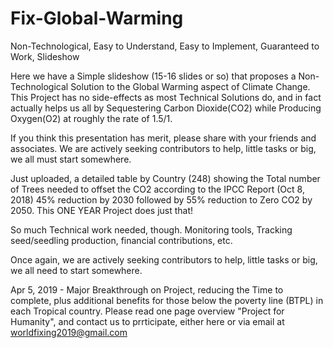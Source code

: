 # Fix-Global-Warming
Non-Technological, Easy to Understand, Easy to Implement, Guaranteed to Work, Slideshow

Here we have a Simple slideshow (15-16 slides or so) that proposes a Non-Technological Solution
to the Global Warming aspect of Climate Change. This Project has no side-effects
as most Technical Solutions do, and in fact actually helps us all by
Sequestering Carbon Dioxide(CO2) while Producing Oxygen(O2) at roughly the rate of 1.5/1.  

If you think this presentation has merit, please share with your friends and associates.
We are actively seeking contributors to help, little tasks or big, we all must start somewhere.

Just uploaded, a detailed table by Country (248) showing the Total number of Trees needed
to offset the CO2 according to the IPCC Report (Oct 8, 2018) 45% reduction by 2030 followed by 
55% reduction to Zero CO2 by 2050. This ONE YEAR Project does just that!

So much Technical work needed, though. Monitoring tools, Tracking seed/seedling production,
financial contributions, etc.

Once again, we are actively seeking contributors to help, little tasks or big,
we all need to start somewhere.

Apr 5, 2019 - Major Breakthrough on Project, reducing the Time to complete, plus additional
benefits for those below the poverty line (BTPL) in each Tropical country. Please read one page overview 
"Project for Humanity", and contact us to prrticipate, either here or via email at  worldfixing2019@gmail.com


